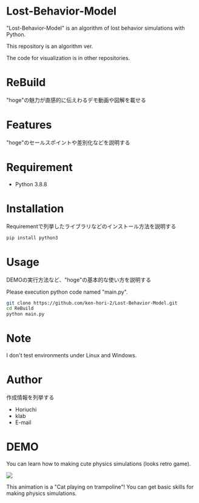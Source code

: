 # Lost-Behavior-Model

"Lost-Behavior-Model" is an algorithm of lost behavior simulations with Python.

This repository is an algorithm ver. 

The code for visualization is in other repositories.

# ReBuild

"hoge"の魅力が直感的に伝えわるデモ動画や図解を載せる

# Features

"hoge"のセールスポイントや差別化などを説明する

# Requirement

* Python 3.8.8

# Installation

Requirementで列挙したライブラリなどのインストール方法を説明する

```bash
pip install python3
```

# Usage

DEMOの実行方法など、"hoge"の基本的な使い方を説明する

Please execution python code named "main.py".
```bash
git clone https://github.com/ken-hori-2/Lost-Behavior-Model.git
cd ReBuild
python main.py
```

# Note

I don't test environments under Linux and Windows.

# Author

作成情報を列挙する

* Horiuchi
* klab
* E-mail




# DEMO

You can learn how to making cute physics simulations (looks retro game).

![](https://cpp-learning.com/wp-content/uploads/2019/05/pyxel-190505-161951.gif)

This animation is a "Cat playing on trampoline"!
You can get basic skills for making physics simulations.
